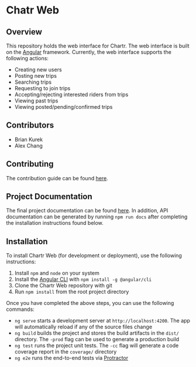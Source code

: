 # Chatr Web

## Overview

This repository holds the web interface for Chartr. The web interface is built on the [Angular](https://angular.io/)
framework. Currently, the web interface supports the following actions:
* Creating new users
* Posting new trips
* Searching trips
* Requesting to join trips
* Accepting/rejecting interested riders from trips
* Viewing past trips
* Viewing posted/pending/confirmed trips

## Contributors

* Brian Kurek
* Alex Chang

## Contributing

The contribution guide can be found [here](CONTRIBUTING.md).

## Project Documentation

The final project documentation can be found [here](project_documentation.pdf). In addition, API documentation can be generated
by running `npm run docs` after completing the installation instructions found below.

## Installation

To install Chartr Web (for development or deployment), use the following instructions:
1. Install `npm` and `node` on your system
2. Install the [Angular CLI](https://github.com/angular/angular-cli) with `npm install -g @angular/cli`
3. Clone the Chartr Web repository with git
4. Run `npm install` from the root project directory

Once you have completed the above steps, you can use the following commands:
* `ng serve` starts a development server at `http://localhost:4200`. The app will automatically reload if any of the source
  files change
* `ng build` builds the project and stores the build artifacts in the `dist/` directory. The `-prod` flag can be used to
  generate a production build
* `ng test` runs the project unit tests. The `-cc` flag will generate a code coverage report in the `coverage/` directory
* `ng e2e` runs the end-to-end tests via [Protractor](http://www.protractortest.org/)
